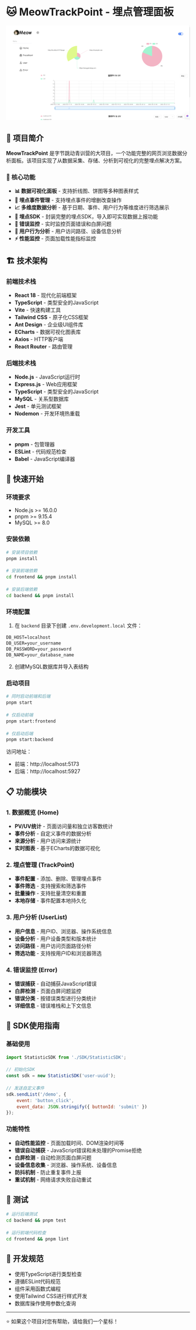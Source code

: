 # 🐱 MeowTrackPoint - 埋点管理面板

![项目预览](img.png)

## 📖 项目简介

**MeowTrackPoint** 是字节跳动青训营的大项目，一个功能完整的网页浏览数据分析面板。该项目实现了从数据采集、存储、分析到可视化的完整埋点解决方案。

### 🎯 核心功能

- **📊 数据可视化面板** - 支持折线图、饼图等多种图表样式
- **🎯 埋点事件管理** - 支持埋点事件的增删改查操作
- **📈 多维度数据分析** - 基于日期、事件、用户行为等维度进行筛选展示
- **🔧 埋点SDK** - 封装完整的埋点SDK，导入即可实现数据上报功能
- **🚨 错误监控** - 实时监控页面错误和白屏问题
- **👥 用户行为分析** - 用户访问路径、设备信息分析
- **⚡ 性能监控** - 页面加载性能指标监控

## 🏗️ 技术架构

### 前端技术栈
- **React 18** - 现代化前端框架
- **TypeScript** - 类型安全的JavaScript
- **Vite** - 快速构建工具
- **Tailwind CSS** - 原子化CSS框架
- **Ant Design** - 企业级UI组件库
- **ECharts** - 数据可视化图表库
- **Axios** - HTTP客户端
- **React Router** - 路由管理

### 后端技术栈
- **Node.js** - JavaScript运行时
- **Express.js** - Web应用框架
- **TypeScript** - 类型安全的JavaScript
- **MySQL** - 关系型数据库
- **Jest** - 单元测试框架
- **Nodemon** - 开发环境热重载

### 开发工具
- **pnpm** - 包管理器
- **ESLint** - 代码规范检查
- **Babel** - JavaScript编译器

## 🚀 快速开始

### 环境要求
- Node.js >= 16.0.0
- pnpm >= 9.15.4
- MySQL >= 8.0

### 安装依赖
```bash
# 安装项目依赖
pnpm install

# 安装前端依赖
cd frontend && pnpm install

# 安装后端依赖
cd backend && pnpm install
```

### 环境配置
1. 在 `backend` 目录下创建 `.env.development.local` 文件：
```env
DB_HOST=localhost
DB_USER=your_username
DB_PASSWORD=your_password
DB_NAME=your_database_name
```

2. 创建MySQL数据库并导入表结构

### 启动项目
```bash
# 同时启动前端和后端
pnpm start

# 仅启动前端
pnpm start:frontend

# 仅启动后端
pnpm start:backend
```

访问地址：
- 前端：http://localhost:5173
- 后端：http://localhost:5927

## 📋 功能模块

### 1. 数据概览 (Home)
- **PV/UV统计** - 页面访问量和独立访客数统计
- **事件分析** - 自定义事件的数据分析
- **来源分析** - 用户访问来源统计
- **实时图表** - 基于ECharts的数据可视化

### 2. 埋点管理 (TrackPoint)
- **事件配置** - 添加、删除、管理埋点事件
- **事件筛选** - 支持搜索和筛选事件
- **批量操作** - 支持批量清空和重置
- **本地存储** - 事件配置本地持久化

### 3. 用户分析 (UserList)
- **用户信息** - 用户ID、浏览器、操作系统信息
- **设备分析** - 用户设备类型和版本统计
- **访问路径** - 用户访问页面路径分析
- **筛选功能** - 支持按用户ID和浏览器筛选

### 4. 错误监控 (Error)
- **错误捕获** - 自动捕获JavaScript错误
- **白屏检测** - 页面白屏问题监控
- **错误分类** - 按错误类型进行分类统计
- **详细信息** - 错误堆栈和上下文信息

## 🔧 SDK使用指南

### 基础使用
```javascript
import StatisticSDK from './SDK/StatisticSDK';

// 初始化SDK
const sdk = new StatisticSDK('user-uuid');

// 发送自定义事件
sdk.sendList('/demo', {
    event: 'button_click',
    event_data: JSON.stringify({ buttonId: 'submit' })
});
```

### 功能特性
- **自动性能监控** - 页面加载时间、DOM渲染时间等
- **错误自动捕获** - JavaScript错误和未处理的Promise拒绝
- **白屏检测** - 自动检测页面白屏问题
- **设备信息收集** - 浏览器、操作系统、设备信息
- **防抖机制** - 防止重复事件上报
- **重试机制** - 网络请求失败自动重试

## 🧪 测试

```bash
# 运行后端测试
cd backend && pnpm test

# 运行前端代码检查
cd frontend && pnpm lint
```

## 📝 开发规范

- 使用TypeScript进行类型检查
- 遵循ESLint代码规范
- 组件采用函数式编程
- 使用Tailwind CSS进行样式开发
- 数据库操作使用参数化查询

---

⭐ 如果这个项目对您有帮助，请给我们一个星标！

